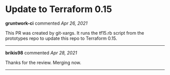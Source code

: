# Update to Terraform 0.15

**gruntwork-ci** commented *Apr 26, 2021*

This PR was created by git-xargs. It runs the tf15.rb script from the prototypes repo to update this repo to Terraform 0.15.
<br />
***


**brikis98** commented *Apr 28, 2021*

Thanks for the review. Merging now.
***

